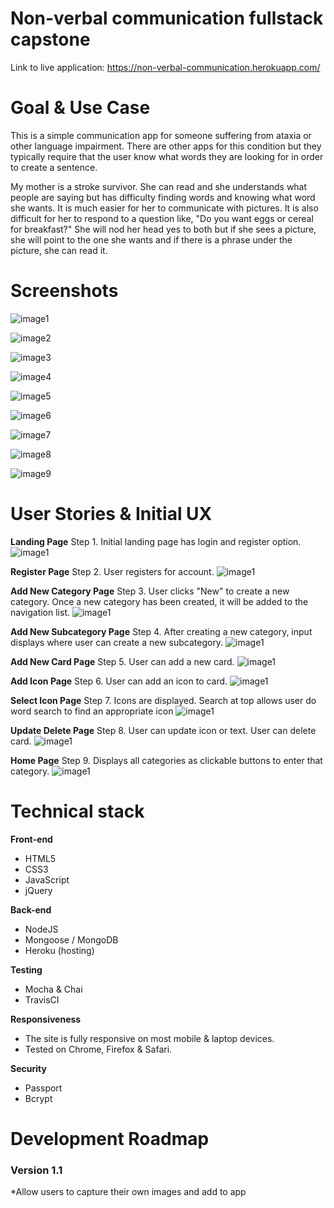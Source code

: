 # Non-verbal communication fullstack capstone

Link to live application: https://non-verbal-communication.herokuapp.com/

# Goal & Use Case

This is a simple communication app for someone suffering from ataxia or other language impairment. There are other apps for this condition but they typically require that the user know what words they are looking for in order to create a sentence.

My mother is a stroke survivor. She can read and she understands what people are saying but has difficulty finding words and knowing what word she wants. It is much easier for her to communicate with pictures. It is also difficult for her to respond to a question like, "Do you want eggs or cereal for breakfast?" She will nod her head yes to both but if she sees a picture, she will point to the one she wants and if there is a phrase under the picture, she can read it.



# Screenshots
![image1](https://github.com/kimcheru18/define-statement-of-purpose-node-capstone/blob/master/github-images/landing-page.png)

![image2](https://github.com/kimcheru18/define-statement-of-purpose-node-capstone/blob/master/github-images/register-new-user-page.png)

![image3](https://github.com/kimcheru18/define-statement-of-purpose-node-capstone/blob/master/github-images/questions-page.png)

![image4](https://github.com/kimcheru18/define-statement-of-purpose-node-capstone/blob/master/github-images/instructions-to-create-sop.png)

![image5](https://github.com/kimcheru18/define-statement-of-purpose-node-capstone/blob/master/github-images/create-sop-freestyle-page.png)

![image6](https://github.com/kimcheru18/define-statement-of-purpose-node-capstone/blob/master/github-images/create-sop-template-page.png)

![image7](https://github.com/kimcheru18/define-statement-of-purpose-node-capstone/blob/master/github-images/set-goals-page.png)

![image8](https://github.com/kimcheru18/define-statement-of-purpose-node-capstone/blob/master/github-images/sop-values-beliefs-goals-final-page.png)

![image9](https://github.com/kimcheru18/define-statement-of-purpose-node-capstone/blob/master/github-images/revise-sop-page.png)


# User Stories & Initial UX

**Landing Page**
Step 1. Initial landing page has login and register option.
![image1](https://github.com/kimcheru18/non-verbal-communication-fullstack-capstone/blob/master/wireframe-images/landing-page.png)


**Register Page**
Step 2. User registers for account.
![image1](https://github.com/kimcheru18/non-verbal-communication-fullstack-capstone/blob/master/wireframe-images/register-page.png)

**Add New Category Page**
Step 3. User clicks "New" to create a new category. Once a new category has been created, it will be added to the navigation list.
![image1](https://github.com/kimcheru18/non-verbal-communication-fullstack-capstone/blob/master/wireframe-images/add-category-page.png)

**Add New Subcategory Page**
Step 4. After creating a new category, input displays where user can create a new subcategory.
![image1](https://github.com/kimcheru18/non-verbal-communication-fullstack-capstone/blob/master/wireframe-images/add-subcategory-page.png)

**Add New Card Page**
Step 5. User can add a new card.
![image1](https://github.com/kimcheru18/non-verbal-communication-fullstack-capstone/blob/master/wireframe-images/add-card-page.png)

**Add Icon Page**
Step 6. User can add an icon to card.
![image1](https://github.com/kimcheru18/define-statement-of-purpose-node-capstone/blob/master/wireframe-images/sop-values-beliefs-goals-final-page.png)

**Select Icon Page**
Step 7. Icons are displayed. Search at top allows user do word search to find an appropriate icon
![image1](https://github.com/kimcheru18/non-verbal-communication-fullstack-capstone/blob/master/wireframe-images/add-icon-page.png)

**Update Delete Page**
Step 8. User can update icon or text. User can delete card.
![image1](https://github.com/kimcheru18/non-verbal-communication-fullstack-capstone/blob/master/wireframe-images/update-delete-page.png)

**Home Page**
Step 9. Displays all categories as clickable buttons to enter that category.
![image1](https://github.com/kimcheru18/non-verbal-communication-fullstack-capstone/blob/master/wireframe-images/home-page.png)


# Technical stack

**Front-end**
 * HTML5
 * CSS3
 * JavaScript
 * jQuery

**Back-end**
 * NodeJS
 * Mongoose / MongoDB
 * Heroku (hosting)

**Testing**
 * Mocha & Chai
 * TravisCI

**Responsiveness**
 * The site is fully responsive on most mobile & laptop devices.
 * Tested on Chrome, Firefox & Safari.

**Security**
 * Passport
 * Bcrypt

# Development Roadmap

### Version 1.1
 *Allow users to capture their own images and add to app

